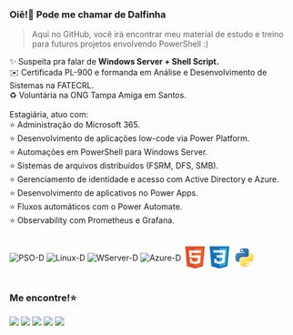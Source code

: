 ### Oiê!👋 Pode me chamar de Dalfinha <br>
> Aqui no GitHub, você irá encontrar meu material de estudo e treino para futuros projetos envolvendo PowerShell :)<br>

✨ Suspeita pra falar de <b>Windows Server + Shell Script.</b><br>
✉️ Certificada PL-900 e formanda em Análise e Desenvolvimento de Sistemas na FATECRL.<br>
♻️ Voluntária na ONG Tampa Amiga em Santos.
<br>
<br>
Estagiária, atuo com: <br>
     ⭐ Administração do Microsoft 365. <br>
     ⭐ Desenvolvimento de aplicações low-code via Power Platform.<br>
     ⭐ Automações em PowerShell para Windows Server.<br>
     ⭐ Sistemas de arquivos distribuídos (FSRM, DFS, SMB).<br>
     ⭐ Gerenciamento de identidade e acesso com Active Directory e Azure.<br>
     ⭐ Desenvolvimento de aplicativos no Power Apps.<br>
     ⭐ Fluxos automáticos com o Power Automate.<br>
     ⭐ Observability com Prometheus e Grafana.<br>
<div style="display: inline_block"><br>
  <img align="center" alt="PSO-D" height="40" width="40"src="https://img.icons8.com/color/256/powershell.svg" >
  <img align="center" alt="Linux-D" height="40" width="40"src="https://cdn.jsdelivr.net/gh/devicons/devicon/icons/linux/linux-original.svg" >
  <img align="center" alt="WServer-D" height="60" width="40"src="https://img.icons8.com/fluency/256/windows-10.svg" >
  <img align="center" alt="Azure-D" height="40" width="40"src="https://cdn.jsdelivr.net/gh/devicons/devicon/icons/azure/azure-original.svg" >
  <img align="center" alt="D-HTML" height="40" width="40" src="https://raw.githubusercontent.com/devicons/devicon/master/icons/html5/html5-original.svg">
  <img align="center" alt="D-CSS" height="40" width="40" src="https://raw.githubusercontent.com/devicons/devicon/master/icons/css3/css3-original.svg">
  <img align="center" alt="D-Python" height="40" width="40" src="https://raw.githubusercontent.com/devicons/devicon/master/icons/python/python-original.svg">
</div><br>

### Me encontre!⭐ 
<div> 
  <a href = "mailto:dalva.mariana.dm@gmail.com"><img src="https://img.shields.io/badge/Gmail-D14836?style=for-the-badge&logo=gmail&logoColor=white" target="_blank"></a>
  <a href="https://www.linkedin.com/in/dalva-mariana/" target="_blank"><img src="https://img.shields.io/badge/-LinkedIn-%230077B5?style=for-the-badge&logo=linkedin&logoColor=white" target="_blank"></a> 
   <a href="https://learn.microsoft.com/pt-br/users/dalvinha/" target="_blank"><img src="https://img.shields.io/badge/Microsoft-008000?style=for-the-badge&logo=microsoft&logoColor=white" target="_blank"></a> 
        <a href="https://medium.com/@dalfinha.tech" target="_blank"><img src="https://img.shields.io/badge/Medium-12100E?style=for-the-badge&logo=medium&logoColor=white" target="_blank"></a> 
     <a href="https://www.hackerrank.com/dalvinha" target="_blank"><img src="https://img.shields.io/badge/-Hackerrank-2EC866?style=for-the-badge&logo=HackerRank&logoColor=white" target="_blank"></a> 
